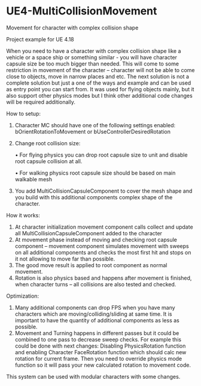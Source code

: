 # UE4-MultiCollisionMovement

Movement for character with complex collision shape

Project example for UE 4.18 

When you need to have a character with complex collision shape like a vehicle or a space ship or something similar - you will have character capsule size be too much bigger than needed. This will come to some restriction in movement of the character – character will not be able to come close to objects, move in narrow places and etc.
The next solution is not a complete solution but just a one of the ways and example and can be used as entry point you can start from. It was used for flying objects mainly, but it also support other physics modes but I think other additional code changes will be required additionally.

How to setup:
1.	Character MC should have one of the following settings enabled:
bOrientRotationToMovement or bUseControllerDesiredRotation
2.	Change root collision size:

    •	For flying physics you can drop root capsule size to unit and disable root capsule collision at all.
    
    •	For walking physics root capsule size should be based on main walkable mesh
    
3.	You add MultiCollisionCapsuleComponent to cover the mesh shape and you build with this additional components complex shape of the character.

How it works:
1.	At character initialization movement component calls collect and update all MultiCollisionCapsuleComponent added to the character
2.	At movement phase instead of moving and checking root capsule component – movement component simulates movement with sweeps on all additional components and checks the most first hit and stops on it not allowing to move far than possible.
3.	The good move result is applied to root component as normal movement.
4.	Rotation is also physics based and happens after movement is finished, when character turns – all collisions are also tested and checked.

Optimization:
1.	Many additional components can drop FPS when you have many characters which are moving/colliding/sliding at same time. It is important to have the quantity of additional components as less as possible.
2.	Movement and Turning happens in different passes but it could be combined to one pass to decrease sweep checks.
    For example this could be done with next changes:
    Disabling PhysicsRotation function and enabling Character FaceRotation function which should calc new rotation for current frame. Then you need to override physics mode function so it will pass your new calculated rotation to movement code.

This system can be used with modular characters with some changes.




